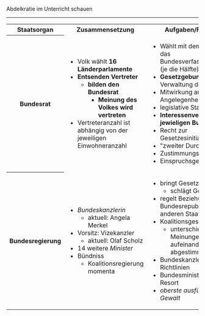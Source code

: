 Abdelkratie im Unterricht schauen

---

<table>
<tr>
<th>Staatsorgan</th>
<th>Zusammensetzung</th>
<th>Aufgaben/Funktion</th>
</tr>
<tr>
<th>Bundesrat</th>
<td>

- Volk wählt **16 Länderparlamente**
- **Entsenden Vertreter**
  - **bilden den Bundesrat**
    - **Meinung des Volkes wird vertreten**
- Vertreteranzahl ist abhängig von der jeweiligen Einwohneranzahl

</td>
<td>

- Wählt mit dem Bundestag das Bundesverfassungsgericht (je die Hälfte)
- **Gesetzgebung** und Verwaltung des Bundes
- Mitwirkung an Angelegenheiten der EU
- legislative Staatsgewalt
- **Interessenvertretung der jewieligen Bundesländer**
- Recht zur Gesetzesinitiative
- "zweiter Durchgang"
- Zustimmungsgesetz
- Einspruchsgesetz

</td>
</tr>
<tr>
<th>Bundesregierung</th>
<td>

- *Bundeskanzlerin*
  - aktuell: Angela Merkel
- Vorsitz: Vizekanzler
  - aktuell: Olaf Scholz
- 14 weitere *Minister*
- Bündniss
  - Koalitionsregierung momenta

</td>
<td>

- bringt Gesetze ein
  - schlägt Gesetze vor
- regelt Beziehungen der Bundesrepublik zu anderen Staaten
- Koalitionsgespräche
  - unterschiedliche Meinungen sollen aufeinander abgestimmt werden
- Bundeskanzler bestimmt Richtlinien
- Bundesminister leitet Resort
- *oberste ausführende Gewalt*

</td>
</tr>
</table>